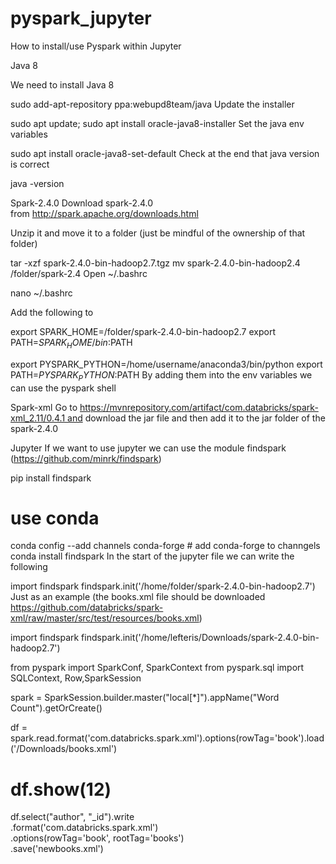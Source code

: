 # pyspark_jupyter
How to install/use Pyspark within Jupyter

Java 8

We need to install Java 8

sudo add-apt-repository ppa:webupd8team/java
Update the installer

sudo apt update; sudo apt install oracle-java8-installer
Set the java env variables

sudo apt install oracle-java8-set-default
Check at the end that java version is correct

java -version


Spark-2.4.0
Download spark-2.4.0 from http://spark.apache.org/downloads.html

Unzip it and move it to a folder (just be mindful of the ownership of that folder)



tar -xzf spark-2.4.0-bin-hadoop2.7.tgz
mv spark-2.4.0-bin-hadoop2.4 /folder/spark-2.4
Open ~/.bashrc



nano ~/.bashrc

Add the following to

export SPARK_HOME=/folder/spark-2.4.0-bin-hadoop2.7
export PATH=$SPARK_HOME/bin:$PATH

export PYSPARK_PYTHON=/home/username/anaconda3/bin/python
export PATH=$PYSPARK_PYTHON:$PATH
By adding them into the env variables we can use the pyspark shell

Spark-xml
Go to https://mvnrepository.com/artifact/com.databricks/spark-xml_2.11/0.4.1 and download the jar file and then add it to the jar folder of the spark-2.4.0

Jupyter
If we want to use jupyter we can use the module findspark (https://github.com/minrk/findspark)

pip install findspark

# use conda

conda config --add channels conda-forge # add conda-forge to channgels
conda install findspark
In the start of the jupyter file we can write the following

import findspark
findspark.init('/home/folder/spark-2.4.0-bin-hadoop2.7')
Just as an example (the books.xml file should be downloaded https://github.com/databricks/spark-xml/raw/master/src/test/resources/books.xml)

import findspark
findspark.init('/home/lefteris/Downloads/spark-2.4.0-bin-hadoop2.7')

from pyspark import SparkConf, SparkContext
from pyspark.sql import SQLContext, Row,SparkSession

spark = SparkSession.builder.master("local[*]").appName("Word Count").getOrCreate()

df = spark.read.format('com.databricks.spark.xml').options(rowTag='book').load('/Downloads/books.xml')

# df.show(12)
df.select("author", "_id").write \
    .format('com.databricks.spark.xml') \
    .options(rowTag='book', rootTag='books') \
    .save('newbooks.xml')
